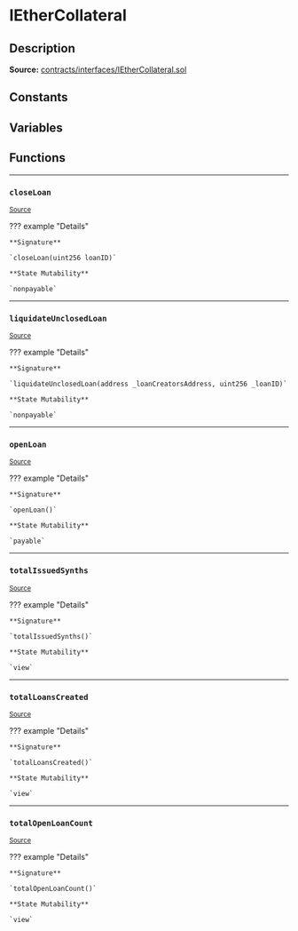 # IEtherCollateral

## Description


**Source:** [contracts/interfaces/IEtherCollateral.sol](https://github.com/Synthetixio/synthetix/tree/develop/contracts/interfaces/IEtherCollateral.sol)

## Constants

## Variables

## Functions


---
### `closeLoan`

<sub>[Source](https://github.com/Synthetixio/synthetix/tree/develop/contracts/interfaces/IEtherCollateral.sol#L15)</sub>

??? example "Details"

    **Signature**

    `closeLoan(uint256 loanID)`

    **State Mutability**

    `nonpayable`


---
### `liquidateUnclosedLoan`

<sub>[Source](https://github.com/Synthetixio/synthetix/tree/develop/contracts/interfaces/IEtherCollateral.sol#L17)</sub>

??? example "Details"

    **Signature**

    `liquidateUnclosedLoan(address _loanCreatorsAddress, uint256 _loanID)`

    **State Mutability**

    `nonpayable`


---
### `openLoan`

<sub>[Source](https://github.com/Synthetixio/synthetix/tree/develop/contracts/interfaces/IEtherCollateral.sol#L13)</sub>

??? example "Details"

    **Signature**

    `openLoan()`

    **State Mutability**

    `payable`


---
### `totalIssuedSynths`

<sub>[Source](https://github.com/Synthetixio/synthetix/tree/develop/contracts/interfaces/IEtherCollateral.sol#L6)</sub>

??? example "Details"

    **Signature**

    `totalIssuedSynths()`

    **State Mutability**

    `view`


---
### `totalLoansCreated`

<sub>[Source](https://github.com/Synthetixio/synthetix/tree/develop/contracts/interfaces/IEtherCollateral.sol#L8)</sub>

??? example "Details"

    **Signature**

    `totalLoansCreated()`

    **State Mutability**

    `view`


---
### `totalOpenLoanCount`

<sub>[Source](https://github.com/Synthetixio/synthetix/tree/develop/contracts/interfaces/IEtherCollateral.sol#L10)</sub>

??? example "Details"

    **Signature**

    `totalOpenLoanCount()`

    **State Mutability**

    `view`

